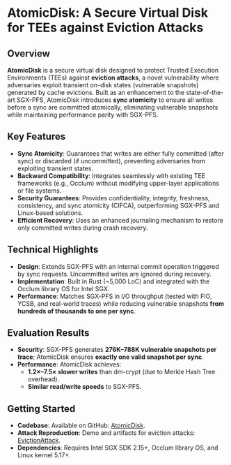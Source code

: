 # AtomicDisk: A Secure Virtual Disk for TEEs against Eviction Attacks

## Overview
**AtomicDisk** is a secure virtual disk designed to protect Trusted Execution Environments (TEEs) against **eviction attacks**, a novel vulnerability where adversaries exploit transient on-disk states (vulnerable snapshots) generated by cache evictions. Built as an enhancement to the state-of-the-art SGX-PFS, AtomicDisk introduces **sync atomicity** to ensure all writes before a sync are committed atomically, eliminating vulnerable snapshots while maintaining performance parity with SGX-PFS.

## Key Features
- **Sync Atomicity**: Guarantees that writes are either fully committed (after sync) or discarded (if uncommitted), preventing adversaries from exploiting transient states.
- **Backward Compatibility**: Integrates seamlessly with existing TEE frameworks (e.g., Occlum) without modifying upper-layer applications or file systems.
- **Security Guarantees**: Provides confidentiality, integrity, freshness, consistency, and sync atomicity (CIFCA), outperforming SGX-PFS and Linux-based solutions.
- **Efficient Recovery**: Uses an enhanced journaling mechanism to restore only committed writes during crash recovery.

## Technical Highlights
- **Design**: Extends SGX-PFS with an internal commit operation triggered by sync requests. Uncommitted writes are ignored during recovery.
- **Implementation**: Built in Rust (~5,000 LoC) and integrated with the Occlum library OS for Intel SGX.
- **Performance**: Matches SGX-PFS in I/O throughput (tested with FIO, YCSB, and real-world traces) while reducing vulnerable snapshots **from hundreds of thousands to one per sync**.

## Evaluation Results
- **Security**: SGX-PFS generates **276K–788K vulnerable snapshots per trace**; AtomicDisk ensures **exactly one valid snapshot per sync**.
- **Performance**: AtomicDisk achieves:
  - **1.2×–7.5× slower writes** than dm-crypt (due to Merkle Hash Tree overhead).
  - **Similar read/write speeds** to SGX-PFS.

## Getting Started
- **Codebase**: Available on GitHub: [AtomicDisk](https://github.com/nicexlab/AtomicDisk).
- **Attack Reproduction**: Demo and artifacts for eviction attacks: [EvictionAttack](https://github.com/nicexlab/EvictionAttack).
- **Dependencies**: Requires Intel SGX SDK 2.15+, Occlum library OS, and Linux kernel 5.17+.